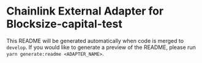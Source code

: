 # Chainlink External Adapter for Blocksize-capital-test

This README will be generated automatically when code is merged to `develop`. If you would like to generate a preview of the README, please run `yarn generate:readme <ADAPTER_NAME>`.
